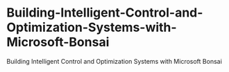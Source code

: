# Building-Intelligent-Control-and-Optimization-Systems-with-Microsoft-Bonsai
Building Intelligent Control and Optimization Systems with Microsoft Bonsai
